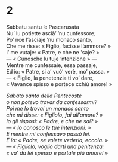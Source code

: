 # 2

Sabbatu santu ’e Pascarusata  
Nu’ lu potiette ascià’ ’nu cunfessore;  
Po’ nce l’asciaje ’nu monaco santo,  
Che me risse: « Figlio, facisse l’ammore? »  
I’ me vutaje: « Patre, e che ne 'saje? »  
— « Cunosche lu tuje ’ntenzîone » —  
Mentre me cunfessaie, essa passaje,  
Ed io: « Patre, si a’ vuò’ verè, mo’ passa. »  
— « Figlio, la penetenzia ti vo’ dare,  
« Vavance spisso e portece cchìù amore! »  

*Sabato santo della Pentecoste  
o non potevo trovar da confessarmi?  
Poi me lo trovai un monaco santo  
che mi disse: « Figliolo, fai all’amore? »  
Io gli risposi: « Padre, e che ne sai? »  
— « Io conosco le tue intenzioni. »  
E mentre mi confessavo passò lei.  
E io: « Padre, se volete vederla, eccola. »  
— « Figliolo, voglio darti una penitenza:  
« va’ da lei spesso e portale più amore! »*


